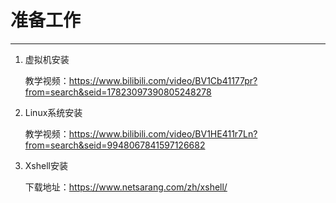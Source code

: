 # 准备工作

---

1. 虚拟机安装

   教学视频：https://www.bilibili.com/video/BV1Cb41177pr?from=search&seid=17823097390805248278

   

2. Linux系统安装

   教学视频：https://www.bilibili.com/video/BV1HE411r7Ln?from=search&seid=9948067841597126682
   
   
   
3. Xshell安装

   下载地址：https://www.netsarang.com/zh/xshell/